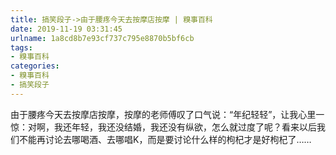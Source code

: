 ```yaml
---
title: 搞笑段子->由于腰疼今天去按摩店按摩 | 糗事百科
date: 2019-11-19 03:31:45
urlname: 1a8cd8b7e93cf737c795e8870b5bf6cb
tags: 
- 糗事百科
categories:
- 糗事百科
- 搞笑段子
---
```

由于腰疼今天去按摩店按摩，按摩的老师傅叹了口气说：“年纪轻轻”，让我心里一惊：对啊，我还年轻，我还没结婚，我还没有纵欲，怎么就过度了呢？看来以后我们不能再讨论去哪喝酒、去哪唱K，而是要讨论什么样的枸杞才是好枸杞了……


